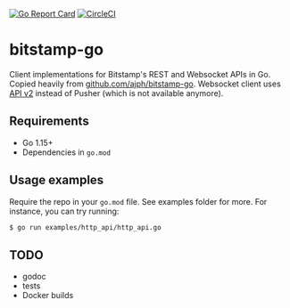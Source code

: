[![Go Report Card](https://goreportcard.com/badge/github.com/samotarnik/bitstamp-go)](https://goreportcard.com/report/github.com/samotarnik/bitstamp-go)
[![CircleCI](https://circleci.com/gh/samotarnik/bitstamp-go/tree/develop.svg?style=svg)](https://circleci.com/gh/samotarnik/bitstamp-go/tree/develop)

# bitstamp-go

Client implementations for Bitstamp's REST and Websocket APIs in Go. Copied
heavily from [github.com/ajph/bitstamp-go](https://github.com/ajph/bitstamp-go).
Websocket client uses [API v2](https://www.bitstamp.net/websocket/v2/) instead
of Pusher (which is not available anymore).

## Requirements

* Go 1.15+
* Dependencies in `go.mod`

## Usage examples

Require the repo in your `go.mod` file. See examples folder for more. For
instance, you can try running:

```bash
$ go run examples/http_api/http_api.go
```

## TODO

* godoc
* tests
* Docker builds
